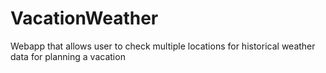 # VacationWeather
Webapp that allows user to check multiple locations for historical weather data for planning a vacation 
